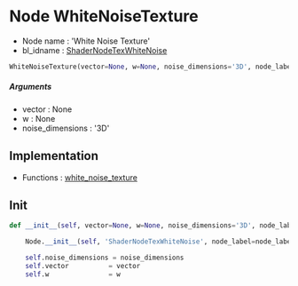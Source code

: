 # Node WhiteNoiseTexture

- Node name : 'White Noise Texture'
- bl_idname : [ShaderNodeTexWhiteNoise](https://docs.blender.org/api/current/bpy.types.ShaderNodeTexWhiteNoise.html)


``` python
WhiteNoiseTexture(vector=None, w=None, noise_dimensions='3D', node_label=None, node_color=None, **kwargs)
```
##### Arguments

- vector : None
- w : None
- noise_dimensions : '3D'

## Implementation

- Functions : [white_noise_texture](/docs/Shader/ShaderTree.md#white_noise_texture)

## Init

``` python
def __init__(self, vector=None, w=None, noise_dimensions='3D', node_label=None, node_color=None, **kwargs):

    Node.__init__(self, 'ShaderNodeTexWhiteNoise', node_label=node_label, node_color=node_color, **kwargs)

    self.noise_dimensions = noise_dimensions
    self.vector          = vector
    self.w               = w
```
